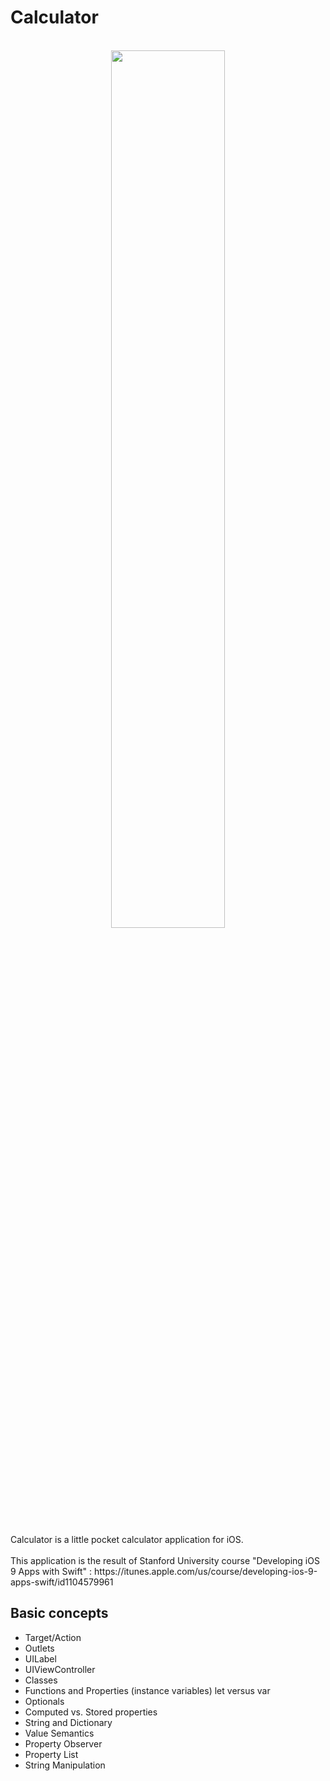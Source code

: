 # Calculator 

<br/>
<div align="center">
<img src="http://i.imgur.com/e6x7Fuc.png" width="60%" />
</div>

<br/>
<br/>
Calculator is a little pocket calculator application for iOS. <br/><br/>
This application is the result of Stanford University course "Developing iOS 9 Apps with Swift" : https://itunes.apple.com/us/course/developing-ios-9-apps-swift/id1104579961 


## Basic concepts
- Target/Action
- Outlets
- UILabel
- UIViewController
- Classes
- Functions and Properties (instance variables) let versus var
- Optionals
- Computed vs. Stored properties
- String and Dictionary
- Value Semantics
- Property Observer
- Property List
- String Manipulation
